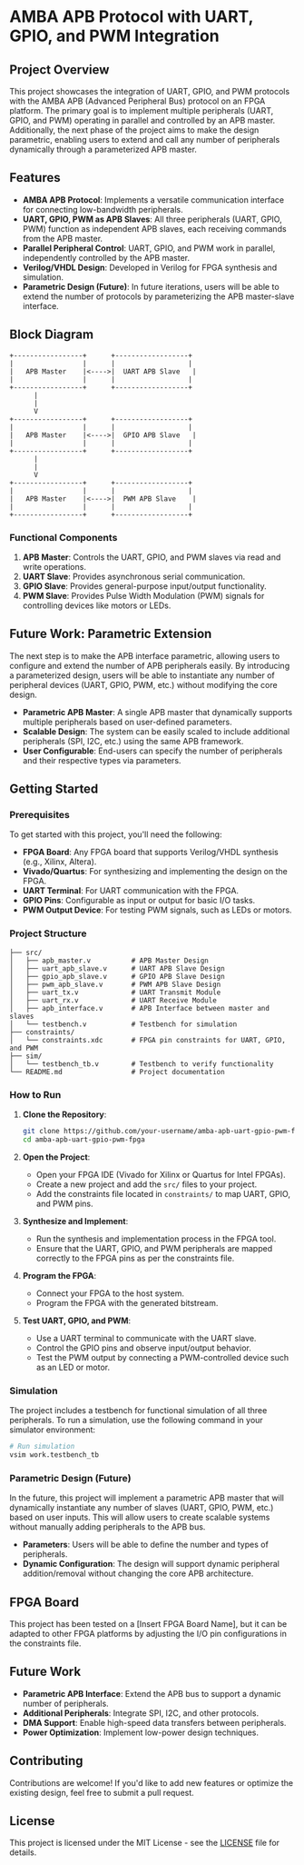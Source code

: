 
# AMBA APB Protocol with UART, GPIO, and PWM Integration

## Project Overview

This project showcases the integration of UART, GPIO, and PWM protocols with the AMBA APB (Advanced Peripheral Bus) protocol on an FPGA platform. The primary goal is to implement multiple peripherals (UART, GPIO, and PWM) operating in parallel and controlled by an APB master. Additionally, the next phase of the project aims to make the design parametric, enabling users to extend and call any number of peripherals dynamically through a parameterized APB master.

## Features

- **AMBA APB Protocol**: Implements a versatile communication interface for connecting low-bandwidth peripherals.
- **UART, GPIO, PWM as APB Slaves**: All three peripherals (UART, GPIO, PWM) function as independent APB slaves, each receiving commands from the APB master.
- **Parallel Peripheral Control**: UART, GPIO, and PWM work in parallel, independently controlled by the APB master.
- **Verilog/VHDL Design**: Developed in Verilog for FPGA synthesis and simulation.
- **Parametric Design (Future)**: In future iterations, users will be able to extend the number of protocols by parameterizing the APB master-slave interface.

## Block Diagram

```
+-----------------+      +------------------+
|                 |      |                  |
|   APB Master    |<---->|  UART APB Slave   |
|                 |      |                  |
+-----------------+      +------------------+
      |
      |
      V
+-----------------+      +------------------+
|                 |      |                  |
|   APB Master    |<---->|  GPIO APB Slave   |
|                 |      |                  |
+-----------------+      +------------------+
      |
      |
      V
+-----------------+      +------------------+
|                 |      |                  |
|   APB Master    |<---->|  PWM APB Slave    |
|                 |      |                  |
+-----------------+      +------------------+
```

### Functional Components

1. **APB Master**: Controls the UART, GPIO, and PWM slaves via read and write operations.
2. **UART Slave**: Provides asynchronous serial communication.
3. **GPIO Slave**: Provides general-purpose input/output functionality.
4. **PWM Slave**: Provides Pulse Width Modulation (PWM) signals for controlling devices like motors or LEDs.

## Future Work: Parametric Extension

The next step is to make the APB interface parametric, allowing users to configure and extend the number of APB peripherals easily. By introducing a parameterized design, users will be able to instantiate any number of peripheral devices (UART, GPIO, PWM, etc.) without modifying the core design.

- **Parametric APB Master**: A single APB master that dynamically supports multiple peripherals based on user-defined parameters.
- **Scalable Design**: The system can be easily scaled to include additional peripherals (SPI, I2C, etc.) using the same APB framework.
- **User Configurable**: End-users can specify the number of peripherals and their respective types via parameters.

## Getting Started

### Prerequisites

To get started with this project, you'll need the following:

- **FPGA Board**: Any FPGA board that supports Verilog/VHDL synthesis (e.g., Xilinx, Altera).
- **Vivado/Quartus**: For synthesizing and implementing the design on the FPGA.
- **UART Terminal**: For UART communication with the FPGA.
- **GPIO Pins**: Configurable as input or output for basic I/O tasks.
- **PWM Output Device**: For testing PWM signals, such as LEDs or motors.

### Project Structure

```plaintext
├── src/
│   ├── apb_master.v          # APB Master Design
│   ├── uart_apb_slave.v      # UART APB Slave Design
│   ├── gpio_apb_slave.v      # GPIO APB Slave Design
│   ├── pwm_apb_slave.v       # PWM APB Slave Design
│   ├── uart_tx.v             # UART Transmit Module
│   ├── uart_rx.v             # UART Receive Module
│   ├── apb_interface.v       # APB Interface between master and slaves
│   └── testbench.v           # Testbench for simulation
├── constraints/
│   └── constraints.xdc       # FPGA pin constraints for UART, GPIO, and PWM
├── sim/
│   └── testbench_tb.v        # Testbench to verify functionality
└── README.md                 # Project documentation
```

### How to Run

1. **Clone the Repository**:

    ```bash
    git clone https://github.com/your-username/amba-apb-uart-gpio-pwm-fpga.git
    cd amba-apb-uart-gpio-pwm-fpga
    ```

2. **Open the Project**:
   - Open your FPGA IDE (Vivado for Xilinx or Quartus for Intel FPGAs).
   - Create a new project and add the `src/` files to your project.
   - Add the constraints file located in `constraints/` to map UART, GPIO, and PWM pins.

3. **Synthesize and Implement**:
   - Run the synthesis and implementation process in the FPGA tool.
   - Ensure that the UART, GPIO, and PWM peripherals are mapped correctly to the FPGA pins as per the constraints file.

4. **Program the FPGA**:
   - Connect your FPGA to the host system.
   - Program the FPGA with the generated bitstream.

5. **Test UART, GPIO, and PWM**:
   - Use a UART terminal to communicate with the UART slave.
   - Control the GPIO pins and observe input/output behavior.
   - Test the PWM output by connecting a PWM-controlled device such as an LED or motor.

### Simulation

The project includes a testbench for functional simulation of all three peripherals. To run a simulation, use the following command in your simulator environment:

```bash
# Run simulation
vsim work.testbench_tb
```

### Parametric Design (Future)

In the future, this project will implement a parametric APB master that will dynamically instantiate any number of slaves (UART, GPIO, PWM, etc.) based on user inputs. This will allow users to create scalable systems without manually adding peripherals to the APB bus.

- **Parameters**: Users will be able to define the number and types of peripherals.
- **Dynamic Configuration**: The design will support dynamic peripheral addition/removal without changing the core APB architecture.

## FPGA Board

This project has been tested on a [Insert FPGA Board Name], but it can be adapted to other FPGA platforms by adjusting the I/O pin configurations in the constraints file.

## Future Work

- **Parametric APB Interface**: Extend the APB bus to support a dynamic number of peripherals.
- **Additional Peripherals**: Integrate SPI, I2C, and other protocols.
- **DMA Support**: Enable high-speed data transfers between peripherals.
- **Power Optimization**: Implement low-power design techniques.

## Contributing

Contributions are welcome! If you'd like to add new features or optimize the existing design, feel free to submit a pull request.

## License

This project is licensed under the MIT License - see the [LICENSE](LICENSE) file for details.

